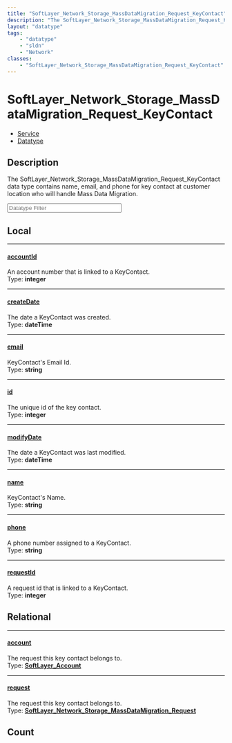 ```yaml
---
title: "SoftLayer_Network_Storage_MassDataMigration_Request_KeyContact"
description: "The SoftLayer_Network_Storage_MassDataMigration_Request_KeyContact data type contains name, email, and phone for key con... "
layout: "datatype"
tags:
    - "datatype"
    - "sldn"
    - "Network"
classes:
    - "SoftLayer_Network_Storage_MassDataMigration_Request_KeyContact"
---
```


# SoftLayer_Network_Storage_MassDataMigration_Request_KeyContact
<div id='service-datatype'>
    <ul id='sldn-reference-tabs'>
    <li id='service'> <a href='/reference/services/SoftLayer_Network_Storage_MassDataMigration_Request_KeyContact' >Service</a></li>    <li id='datatype'> <a href='/reference/datatypes/SoftLayer_Network_Storage_MassDataMigration_Request_KeyContact' >Datatype</a></li>
    </ul>
</div>

## Description 
The SoftLayer_Network_Storage_MassDataMigration_Request_KeyContact data type contains name, email, and phone for key contact at customer location who will handle Mass Data Migration. 





<!-- Filer BEGIN -->
<div class="view-filters">
        <div class="clearfix">
            <div class="search-input-box">
                <input placeholder="Datatype Filter" onkeyup="titleSearch(inputId='prop-input', divId='properties', elementClass='prop-row')" 
                    type="text" id="prop-input" value="" size="30" maxlength="128" class="form-text">
            </div>
        </div>
</div>
<!-- Filer END -->

<div id="properties" class="content">
<div id="localProperties" class="prop-content" >

## Local
<div class="prop-row">

-----
[accountId]: #accountid
#### [accountId]
An account number that is linked to a KeyContact.  
<span class="type-label">Type: </span>**integer**


</div>
<div class="prop-row">

-----
[createDate]: #createdate
#### [createDate]
The date a KeyContact was created.  
<span class="type-label">Type: </span>**dateTime**


</div>
<div class="prop-row">

-----
[email]: #email
#### [email]
KeyContact's Email Id.  
<span class="type-label">Type: </span>**string**


</div>
<div class="prop-row">

-----
[id]: #id
#### [id]
The unique id of the key contact.  
<span class="type-label">Type: </span>**integer**


</div>
<div class="prop-row">

-----
[modifyDate]: #modifydate
#### [modifyDate]
The date a KeyContact was last modified.  
<span class="type-label">Type: </span>**dateTime**


</div>
<div class="prop-row">

-----
[name]: #name
#### [name]
KeyContact's Name.  
<span class="type-label">Type: </span>**string**


</div>
<div class="prop-row">

-----
[phone]: #phone
#### [phone]
A phone number assigned to a KeyContact.  
<span class="type-label">Type: </span>**string**


</div>
<div class="prop-row">

-----
[requestId]: #requestid
#### [requestId]
A request id that is linked to a KeyContact.  
<span class="type-label">Type: </span>**integer**


</div>
</div>
<!-- LOCAL PROPERTY END -->

<div id="relationalProperties"  class="prop-content" >

## Relational
<div class="prop-row">

-----
[account]: #account
#### [account]
The request this key contact belongs to.  
<span class="type-label">Type: </span>**<a href='/reference/datatypes/SoftLayer_Account'>SoftLayer_Account </a>**


</div>
<div class="prop-row">

-----
[request]: #request
#### [request]
The request this key contact belongs to.  
<span class="type-label">Type: </span>**<a href='/reference/datatypes/SoftLayer_Network_Storage_MassDataMigration_Request'>SoftLayer_Network_Storage_MassDataMigration_Request </a>**


</div>

## Count
</div>


